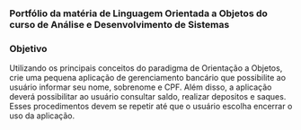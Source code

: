### Portfólio da matéria de Linguagem Orientada a Objetos do curso de Análise e Desenvolvimento de Sistemas

### Objetivo

Utilizando os principais conceitos do paradigma de Orientação a Objetos, crie uma pequena aplicação de gerenciamento bancário que possibilite ao usuário informar seu nome, sobrenome e CPF. Além disso, a aplicação deverá possibilitar ao usuário consultar saldo, realizar depositos e saques. Esses procedimentos devem se repetir até que o usuário escolha encerrar o uso da aplicação.